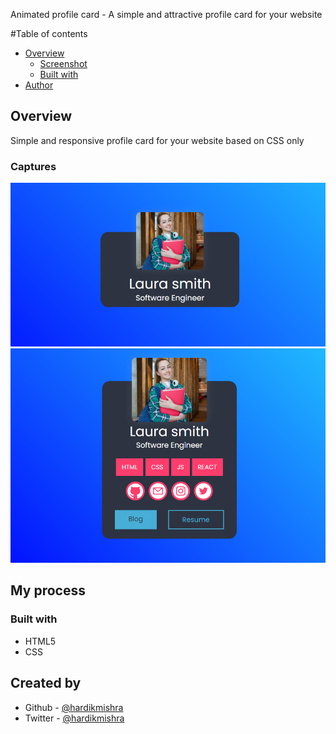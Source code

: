 Animated profile card - A simple and attractive profile card for your website

#Table of contents

- [Overview](#overview)
  - [Screenshot](#screenshot)
  - [Built with](#built-with)
- [Author](#author)

## Overview

Simple and responsive profile card for your website based on CSS only

### Captures

![](./img/screenshot.png)
![](./img/screenshot-active.png)

## My process

### Built with

- HTML5
- CSS

## Created by

- Github - [@hardikmishra](https://www.github.com/hardikmishra018)
- Twitter - [@hardikmishra](https://www.twitter.com/hardikmishhra018)